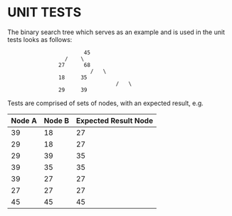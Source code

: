 # UNIT TESTS

The binary search tree which serves as an example and is used in the unit tests looks as follows:


				            45
					  /    \
					27      68
	            		      /   \
				    18	   35	
	                                  /   \
					29     39
				
				
Tests are comprised of sets of nodes, with an expected result, e.g.

| Node A | Node B | Expected Result Node |
|--------|--------|----------------------|
| 39     | 18     | 27                   |
| 29     | 18     | 27                   |
| 29     | 39     | 35                   |
| 39     | 35     | 35                   |
| 39     | 27     | 27                   |
| 27     | 27     | 27                   |
| 45     | 45     | 45                   |
